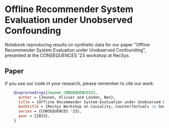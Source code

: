 # Offline Recommender System Evaluation under Unobserved Confounding
Notebook reproducing results on synthetic data for our paper "Offline Recommender System Evaluation under Unobserved Confounding", presented at the CONSEQUENCES '23 workshop at RecSys.

## Paper
If you use our code in your research, please remember to cite our work:

```BibTeX
    @inproceedings{Jeunen_CONSEQUENCES23,
      author = {Jeunen, Olivier and London, Ben},
      title = {Offline Recommender System Evaluation under Unobserved Confounding},
      booktitle = {RecSys Workshop on Causality, Counterfactuals \& Sequential Decision-Making},
      series = {CONSEQUENCES '23},
      year = {2023},
    }
```
